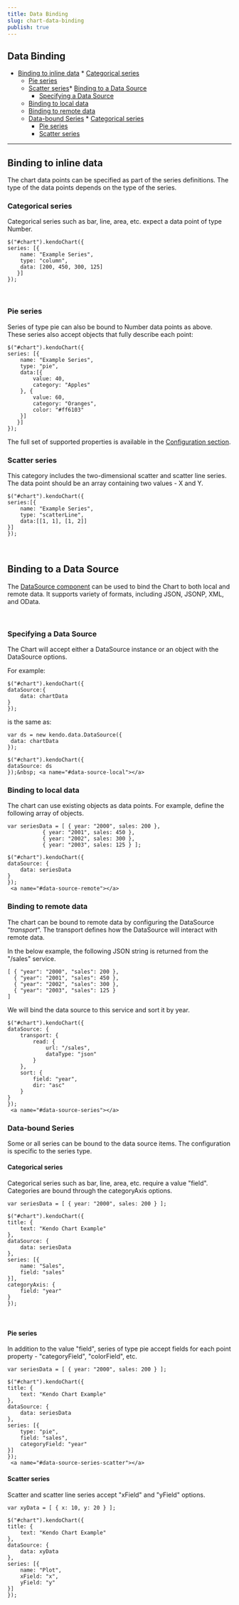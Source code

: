 ```yaml
---
title: Data Binding
slug: chart-data-binding
publish: true
---
```


## Data Binding

*   [Binding to inline data](#inline)
        *   [Categorical series](#inline-categorical)
    *   [Pie series](#inline-pie)
    *   [Scatter series](#inline-scatter)*   [Binding to a Data Source](#data-source)
        *   [Specifying a Data Source](#data-source-specifying)
    *   [Binding to local data](#data-source-local)
    *   [Binding to remote data](#data-source-remote)
    *   [Data-bound Series](#data-source-series)
            *   [Categorical series](#data-source-series-categorical)
        *   [Pie series](#data-source-series-pie)
        *   [Scatter series](#data-source-series-scatter) 

* * *
 <a name="inline"></a> 

## Binding to inline data

The chart data points can be specified as part of the series definitions. The type of the data points depends on the type of the series.
 <a name="inline-categorical"></a> 

### Categorical series

Categorical series such as bar, line, area, etc. expect a data point of type Number.
 
    $("#chart").kendoChart({
    series: [{
        name: "Example Series",
        type: "column",
        data: [200, 450, 300, 125]
       }]
    }); 
     

&nbsp;
 <a name="#inline-pie"></a> 

### Pie series

Series of type pie can also be bound to Number data points as above. These series also accept objects that fully describe each point:
 
    $("#chart").kendoChart({
    series: [{
        name: "Example Series",
        type: "pie",
        data:[{
            value: 40,
            category: "Apples"
        }, {
            value: 60,
            category: "Oranges",
            color: "#ff6103"
        }]
       }]
    }); 

The full set of supported properties is available in the [Configuration section](http://www.kendoui.com/documentation/dataviz/chart/configuration.aspx).
 <a name="#inline-scatter"></a> 

### Scatter series 

This category includes the two-dimensional scatter and scatter line series. The data point should be an array containing two values - X and Y.
 
    $("#chart").kendoChart({
    series:[{
        name: "Example Series",
        type: "scatterLine",
        data:[[1, 1], [1, 2]]
    }]
    });
     

&nbsp;
 <a name="#data-source"></a> 

## Binding to a Data Source

The [DataSource component](http://www.kendoui.com/documentation/framework/datasource/overview.aspx) can be used to bind the Chart to both local and remote data. It supports variety of formats, including JSON, JSONP, XML, and OData.

&nbsp;
 <a name="#data-source-specifying"></a> 

### Specifying a Data Source

The Chart will accept either a DataSource instance or an object with the DataSource options.

For example: 
 
    $("#chart").kendoChart({
    dataSource:{
        data: chartData
    }
    });
     

is the same as:
 
    var ds = new kendo.data.DataSource({
     data: chartData
    });
    
    $("#chart").kendoChart({
    dataSource: ds
    });&nbsp; <a name="#data-source-local"></a> 

### Binding to local data

The chart can use existing objects as data points. For example, define the following array of objects.
 
    var seriesData = [ { year: "2000", sales: 200 }, 
               { year: "2001", sales: 450 }, 
               { year: "2002", sales: 300 }, 
               { year: "2003", sales: 125 } ];
     
    $("#chart").kendoChart({
    dataSource: {
        data: seriesData
    }
    });
     <a name="#data-source-remote"></a> 

### Binding to remote data

The chart can be bound to remote data by configuring the DataSource “_transport_”. The transport defines how the DataSource will interact with remote data.

In the below example, the following JSON string is returned from the "/sales" service.
 
    [ { "year": "2000", "sales": 200 }, 
      { "year": "2001", "sales": 450 }, 
      { "year": "2002", "sales": 300 }, 
      { "year": "2003", "sales": 125 }
    ]
     

We will bind the data source to this service and sort it by year.
 
    $("#chart").kendoChart({
    dataSource: {
        transport: {
            read: {
                url: "/sales",
                dataType: "json"
            }
        },
        sort: {
            field: "year",
            dir: "asc"
        }
    }
    });
     <a name="#data-source-series"></a> 

### Data-bound Series

Some or all series can be bound to the data source items. The configuration is specific to the series type.
 <a name="#data-source-series-categorical"></a> 

#### Categorical series

Categorical series such as bar, line, area, etc. require a value "field". Categories are bound through the categoryAxis options.
 
    var seriesData = [ { year: "2000", sales: 200 } ];
    
    $("#chart").kendoChart({
    title: {
        text: "Kendo Chart Example"
    },
    dataSource: {
        data: seriesData
    },
    series: [{
        name: "Sales",
        field: "sales"
    }],
    categoryAxis: {
        field: "year"
    }
    });
     

&nbsp;
 <a name="#data-source-series-pie"></a> 

#### Pie series

In addition to the value "field", series of type pie accept fields for each point property - "categoryField", "colorField", etc.
 
    var seriesData = [ { year: "2000", sales: 200 } ];
    
    $("#chart").kendoChart({
    title: {
        text: "Kendo Chart Example"
    },
    dataSource: {
        data: seriesData
    },
    series: [{
        type: "pie",
        field: "sales",
        categoryField: "year"
    }]
    });
     <a name="#data-source-series-scatter"></a> 

#### Scatter series

Scatter and scatter line series accept "xField" and "yField" options.
 
    var xyData = [ { x: 10, y: 20 } ];
    
    $("#chart").kendoChart({
    title: {
        text: "Kendo Chart Example"
    },
    dataSource: {
        data: xyData
    },
    series: [{
        name: "Plot",
        xField: "x",
        yField: "y"
    }]
    });
     

&nbsp;

## 